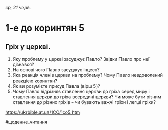 
_ср, 21 черв._

# 1-е до коринтян 5

## Гріх у церкві.
1. Яку проблему у церкві засуджує Павло? Звідки Павло про неї дізнався?
2. На основі чого Павло засуджує інцест?
3. Яка реакція членів церкви на проблему? Чому Павло невдоволений реакцією коринтян?
4. Як ви розумієте присуд Павла (вірш 5)?
5. Чому Павло відрізняє ставлення церкви до гріха серед миру і ставлення церкви до гріха всередині церкви? Чи може бути різним ставлення до різних гріхів - чи бувають важчі гріхи і легші гріхи?

https://ukrbible.at.ua/1CO/1co5.htm 

#щоденне_читання
